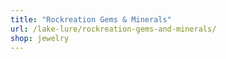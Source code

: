 ```yaml
---
title: "Rockreation Gems & Minerals"
url: /lake-lure/rockreation-gems-and-minerals/
shop: jewelry
---
```

